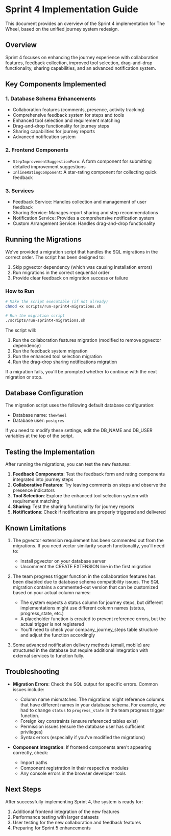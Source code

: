 # Sprint 4 Implementation Guide

This document provides an overview of the Sprint 4 implementation for The Wheel, based on the unified journey system redesign.

## Overview

Sprint 4 focuses on enhancing the journey experience with collaboration features, feedback collection, improved tool selection, drag-and-drop functionality, sharing capabilities, and an advanced notification system.

## Key Components Implemented

### 1. Database Schema Enhancements
- Collaboration features (comments, presence, activity tracking)
- Comprehensive feedback system for steps and tools
- Enhanced tool selection and requirement matching
- Drag-and-drop functionality for journey steps
- Sharing capabilities for journey reports
- Advanced notification system

### 2. Frontend Components
- `StepImprovementSuggestionForm`: A form component for submitting detailed improvement suggestions
- `InlineRatingComponent`: A star-rating component for collecting quick feedback

### 3. Services
- Feedback Service: Handles collection and management of user feedback
- Sharing Service: Manages report sharing and step recommendations
- Notification Service: Provides a comprehensive notification system
- Custom Arrangement Service: Handles drag-and-drop functionality

## Running the Migrations

We've provided a migration script that handles the SQL migrations in the correct order. The script has been designed to:

1. Skip pgvector dependency (which was causing installation errors)
2. Run migrations in the correct sequential order
3. Provide clear feedback on migration success or failure

### How to Run

```bash
# Make the script executable (if not already)
chmod +x scripts/run-sprint4-migrations.sh

# Run the migration script
./scripts/run-sprint4-migrations.sh
```

The script will:
1. Run the collaboration features migration (modified to remove pgvector dependency)
2. Run the feedback system migration
3. Run the enhanced tool selection migration
4. Run the drag-drop sharing notifications migration

If a migration fails, you'll be prompted whether to continue with the next migration or stop.

## Database Configuration

The migration script uses the following default database configuration:
- Database name: `thewheel`
- Database user: `postgres`

If you need to modify these settings, edit the DB_NAME and DB_USER variables at the top of the script.

## Testing the Implementation

After running the migrations, you can test the new features:

1. **Feedback Components**: Test the feedback form and rating components integrated into journey steps
2. **Collaborative Features**: Try leaving comments on steps and observe the presence indicators
3. **Tool Selection**: Explore the enhanced tool selection system with requirement matching
4. **Sharing**: Test the sharing functionality for journey reports
5. **Notifications**: Check if notifications are properly triggered and delivered

## Known Limitations

1. The pgvector extension requirement has been commented out from the migrations. If you need vector similarity search functionality, you'll need to:
   - Install pgvector on your database server
   - Uncomment the CREATE EXTENSION line in the first migration

2. The team progress trigger function in the collaboration features has been disabled due to database schema compatibility issues. The SQL migration contains a commented-out version that can be customized based on your actual column names:
   - The system expects a status column for journey steps, but different implementations might use different column names (status, progress_state, etc.)
   - A placeholder function is created to prevent reference errors, but the actual trigger is not registered
   - You'll need to check your company_journey_steps table structure and adjust the function accordingly

3. Some advanced notification delivery methods (email, mobile) are structured in the database but require additional integration with external services to function fully.

## Troubleshooting

- **Migration Errors**: Check the SQL output for specific errors. Common issues include:
  - Column name mismatches: The migrations might reference columns that have different names in your database schema. For example, we had to change `status` to `progress_state` in the team progress trigger function.
  - Foreign key constraints (ensure referenced tables exist)
  - Permission issues (ensure the database user has sufficient privileges)
  - Syntax errors (especially if you've modified the migrations)

- **Component Integration**: If frontend components aren't appearing correctly, check:
  - Import paths
  - Component registration in their respective modules
  - Any console errors in the browser developer tools

## Next Steps

After successfully implementing Sprint 4, the system is ready for:

1. Additional frontend integration of the new features
2. Performance testing with larger datasets
3. User testing for the new collaboration and feedback features
4. Preparing for Sprint 5 enhancements
